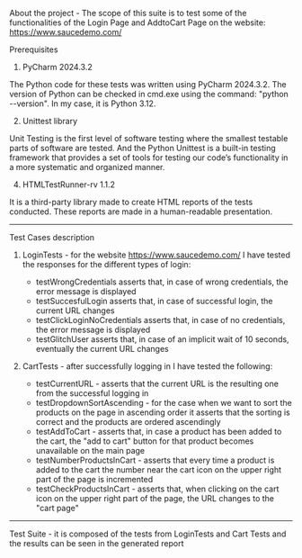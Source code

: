 About the project - The scope of this suite is to test some of the functionalities of the Login Page and AddtoCart Page on the website: https://www.saucedemo.com/ 

Prerequisites

1. PyCharm 2024.3.2

The Python code for these tests was written using PyCharm 2024.3.2. The version of Python can be checked in cmd.exe using the command: "python --version". In my case, it is Python 3.12.

2. Unittest library

Unit Testing is the first level of software testing where the smallest testable parts of software are tested. And the Python Unittest is a built-in testing framework that provides a set of tools for testing our code’s functionality in a more systematic and organized manner.

4. HTMLTestRunner-rv 1.1.2

It is a third-party library made to create HTML reports of the tests conducted. These reports are made in a human-readable presentation.

-----------------------------------------------------------------------------------------------------------------------------------------------------------------------------------------------------------------

Test Cases description

1. LoginTests - for the website https://www.saucedemo.com/ I have tested the responses for the different types of login:
   - testWrongCredentials asserts that, in case of wrong credentials, the error message is displayed
   - testSuccesfulLogin asserts that, in case of successful login, the current URL changes
   - testClickLoginNoCredentials asserts that, in case of no credentials, the error message is displayed
   - testGlitchUser asserts that, in case of an implicit wait of 10 seconds, eventually the current URL changes

2. CartTests - after successfully logging in I have tested the following:
   - testCurrentURL - asserts that the current URL is the resulting one from the successful logging in
   - testDropdownSortAscending - for the case when we want to sort the products on the page in ascending order it asserts that the sorting is correct and the products are ordered ascendingly
   - testAddToCart - asserts that, in case a product has been added to the cart, the "add to cart" button for that product becomes unavailable on the main page
   - testNumberProductsInCart - asserts that every time a product is added to the cart the number near the cart icon on the upper right part of the page is incremented
   - testCheckProductsInCart - asserts that, when clicking on the cart icon on the upper right part of the page, the URL changes to the "cart page"

------------------------------------------------------------------------------------------------------------------------------------------------------------------------------------------------------------------

 Test Suite - it is composed of the tests from LoginTests and Cart Tests and the results can be seen in the generated report
